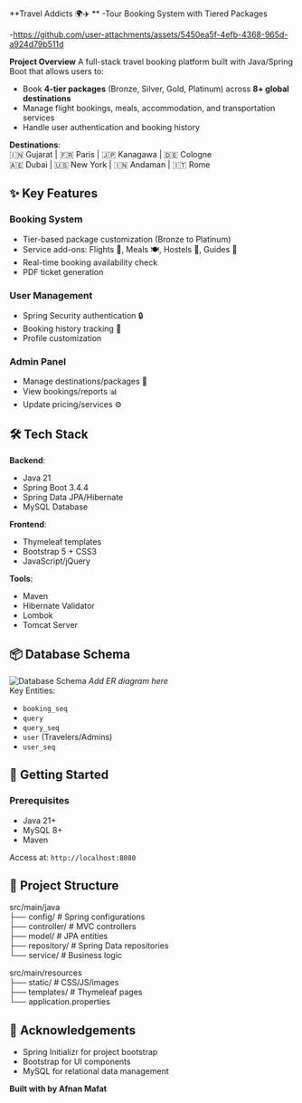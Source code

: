 **Travel Addicts 🌍✈️  **
-Tour Booking System with Tiered Packages

-https://github.com/user-attachments/assets/5450ea5f-4efb-4368-965d-a924d79b511d


**Project Overview**
A full-stack travel booking platform built with Java/Spring Boot that allows users to:  
- Book **4-tier packages** (Bronze, Silver, Gold, Platinum) across **8+ global destinations**  
- Manage flight bookings, meals, accommodation, and transportation services  
- Handle user authentication and booking history  

**Destinations**:  
🇮🇳 Gujarat | 🇫🇷 Paris | 🇯🇵 Kanagawa | 🇩🇪 Cologne  
🇦🇪 Dubai | 🇺🇸 New York | 🇮🇳 Andaman | 🇮🇹 Rome  

## ✨ **Key Features**  
### **Booking System**  
- Tier-based package customization (Bronze to Platinum)  
- Service add-ons: Flights 🛫, Meals 🍽️, Hostels 🏨, Guides 🧭  
- Real-time booking availability check  
- PDF ticket generation  

### **User Management**  
- Spring Security authentication 🔒  
- Booking history tracking 📆  
- Profile customization  

### **Admin Panel**  
- Manage destinations/packages 📌  
- View bookings/reports 📊  
- Update pricing/services ⚙️  


## 🛠️ **Tech Stack**  
**Backend**:  
- Java 21
- Spring Boot 3.4.4 
- Spring Data JPA/Hibernate   
- MySQL Database  

**Frontend**:  
- Thymeleaf templates  
- Bootstrap 5 + CSS3  
- JavaScript/jQuery  

**Tools**:  
- Maven  
- Hibernate Validator  
- Lombok  
- Tomcat Server  

## 📦 **Database Schema**  
![Database Schema](https://via.placeholder.com/600x400) *Add ER diagram here*  
Key Entities:  
- `booking_seq`  
- `query`
- `query_seq`
- `user` (Travelers/Admins) 
- `user_seq` 


## 🏁 **Getting Started**  

### **Prerequisites**  
- Java 21+  
- MySQL 8+  
- Maven  

Access at: `http://localhost:8080`


## 🧩 **Project Structure**  

src/main/java  
├── config/               # Spring configurations  
├── controller/           # MVC controllers  
├── model/                # JPA entities  
├── repository/           # Spring Data repositories               
└── service/              # Business logic 

src/main/resources  
├── static/               # CSS/JS/images  
├── templates/            # Thymeleaf pages  
└── application.properties  


## 🌟 **Acknowledgements**  
- Spring Initializr for project bootstrap  
- Bootstrap for UI components  
- MySQL for relational data management  

**Built with by Afnan Mafat**  

